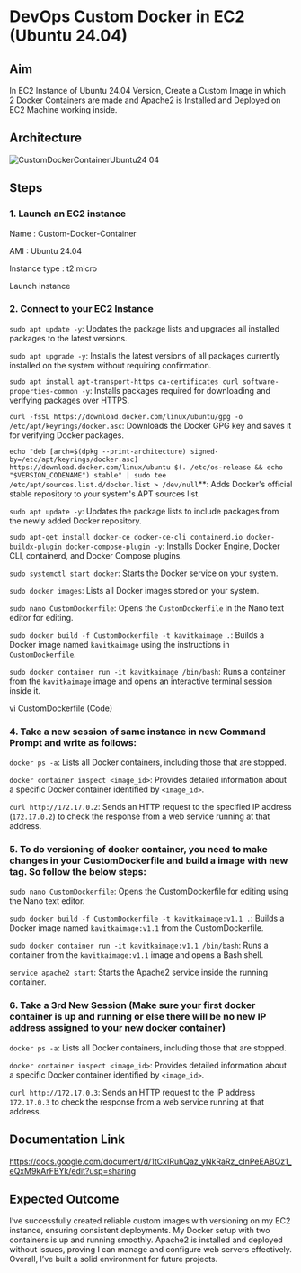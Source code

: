 # DevOps Custom Docker in EC2 (Ubuntu 24.04)

## Aim

In EC2 Instance of Ubuntu 24.04 Version, Create a Custom Image in which 2 
Docker Containers are made and Apache2 is Installed and Deployed on EC2 
Machine working inside.

## Architecture

![CustomDockerContainerUbuntu24 04](https://github.com/user-attachments/assets/35ba6f1a-f423-48eb-b768-d10982966a54)

## Steps
### 1. Launch an EC2 instance

Name : Custom-Docker-Container

AMI : Ubuntu 24.04

Instance type : t2.micro

Launch instance

### 2. Connect to your EC2 Instance

`sudo apt update -y`: Updates the package lists and upgrades all installed packages to the latest versions.

`sudo apt upgrade -y`: Installs the latest versions of all packages currently installed on the system without requiring confirmation.

`sudo apt install apt-transport-https ca-certificates curl software-properties-common -y`: Installs packages required for downloading and verifying packages over HTTPS.

`curl -fsSL https://download.docker.com/linux/ubuntu/gpg -o /etc/apt/keyrings/docker.asc`: Downloads the Docker GPG key and saves it for verifying Docker packages.

`echo "deb [arch=$(dpkg --print-architecture) signed-by=/etc/apt/keyrings/docker.asc] https://download.docker.com/linux/ubuntu $(. /etc/os-release && echo "$VERSION_CODENAME") stable" | sudo tee /etc/apt/sources.list.d/docker.list > /dev/null`**: Adds Docker's official stable repository to your system's APT sources list.

`sudo apt update -y`: Updates the package lists to include packages from the newly added Docker repository.

`sudo apt-get install docker-ce docker-ce-cli containerd.io docker-buildx-plugin docker-compose-plugin -y`: Installs Docker Engine, Docker CLI, containerd, and Docker Compose plugins.

`sudo systemctl start docker`: Starts the Docker service on your system.

`sudo docker images`: Lists all Docker images stored on your system.

`sudo nano CustomDockerfile`: Opens the `CustomDockerfile` in the Nano text editor for editing.

`sudo docker build -f CustomDockerfile -t kavitkaimage .`: Builds a Docker image named `kavitkaimage` using the instructions in `CustomDockerfile`.

`sudo docker container run -it kavitkaimage /bin/bash`: Runs a container from the `kavitkaimage` image and opens an interactive terminal session inside it.

vi CustomDockerfile (Code)

### 4. Take a new session of same instance in new Command Prompt and write as follows:

`docker ps -a`: Lists all Docker containers, including those that are stopped.

`docker container inspect <image_id>`: Provides detailed information about a specific Docker container identified by `<image_id>`.

`curl http://172.17.0.2`: Sends an HTTP request to the specified IP address (`172.17.0.2`) to check the response from a web service running at that address.

### 5. To do versioning of docker container, you need to make changes in your CustomDockerfile and build a image with new tag. So follow the below steps:

`sudo nano CustomDockerfile`: Opens the CustomDockerfile for editing using the Nano text editor.

`sudo docker build -f CustomDockerfile -t kavitkaimage:v1.1 .`: Builds a Docker image named `kavitkaimage:v1.1` from the CustomDockerfile.

`sudo docker container run -it kavitkaimage:v1.1 /bin/bash`: Runs a container from the `kavitkaimage:v1.1` image and opens a Bash shell.

`service apache2 start`: Starts the Apache2 service inside the running container.

### 6. Take a 3rd New Session (Make sure your first docker container is up and running or else there will be no new IP address assigned to your new docker container)

`docker ps -a`: Lists all Docker containers, including those that are stopped.

`docker container inspect <image_id>`: Provides detailed information about a specific Docker container identified by `<image_id>`.

`curl http://172.17.0.3`: Sends an HTTP request to the IP address `172.17.0.3` to check the response from a web service running at that address.

## Documentation Link

https://docs.google.com/document/d/1tCxIRuhQaz_yNkRaRz_cInPeEABQz1_eQxM9kArFBYk/edit?usp=sharing

## Expected Outcome

I’ve successfully created reliable custom images with versioning on my EC2 instance, ensuring consistent deployments. My Docker setup with two containers is up and running smoothly. Apache2 is installed and deployed without issues, proving I can manage and configure web servers effectively. Overall, I’ve built a solid environment for future projects.
